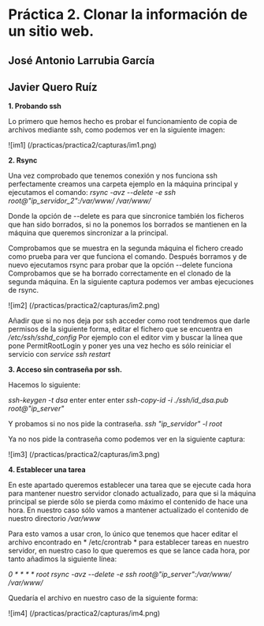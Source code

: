 # Práctica 2. Clonar la información de un sitio web.

## José Antonio Larrubia García
## Javier Quero Ruíz


**1. Probando ssh**

Lo primero que hemos hecho es probar el funcionamiento de copia de archivos mediante ssh, como podemos ver en la siguiente imagen:

![im1] (/practicas/practica2/capturas/im1.png)

**2. Rsync**

Una vez comprobado que tenemos conexión y nos funciona ssh perfectamente creamos una carpeta ejemplo
en la máquina principal y ejecutamos el comando:
*rsync -avz --delete -e ssh root@"ip_servidor_2":/var/www/ /var/www/*

Donde la opción de --delete es para que sincronice también los ficheros que han sido borrados, 
si no la ponemos los borrados se mantienen en la máquina que queremos sincronizar a la principal.

Comprobamos que se muestra en la segunda máquina el fichero creado como prueba para ver que funciona el comando.
Después borramos y de nuevo ejecutamos rsync para probar que la opción --delete funciona
Comprobamos que se ha borrado correctamente en el clonado de la segunda máquina. En la siguiente captura podemos ver ambas ejecuciones de rsync.	

![im2] (/practicas/practica2/capturas/im2.png)

Añadir que si no nos deja por ssh acceder como root tendremos que darle permisos de la siguiente forma, editar el fichero que se encuentra en 
*/etc/ssh/sshd_config* 
Por ejemplo con el editor vim y buscar la línea que pone PermitRootLogin y poner yes una vez hecho es sólo reiniciar el servicio con
*service ssh restart*  

**3.  Acceso sin contraseña por ssh.**

Hacemos lo siguiente:
 
*ssh-keygen -t dsa*
enter
enter
enter
*ssh-copy-id -i ./ssh/id_dsa.pub root@"ip_server"*

Y probamos si no nos pide la contraseña.
*ssh "ip_servidor" -l root* 

Ya no nos pide la contraseña como podemos ver en la siguiente captura:
		
![im3] (/practicas/practica2/capturas/im3.png)

**4. Establecer una tarea**

En este apartado queremos establecer una tarea que se ejecute cada hora para mantener nuestro servidor clonado
actualizado, para que si la máquina principal se pierde sólo se pierda como máximo el contenido de hace una hora.
En nuestro caso sólo vamos a mantener actualizado el contenido de nuestro directorio 
*/var/www*

Para esto vamos a usar cron, lo único que tenemos que hacer editar el archivo encontrado en * /etc/crontrab *
para establecer tareas en nuestro servidor, en nuestro caso lo que queremos es que se lance cada hora, por tanto 
añadimos la siguiente línea:

*0 * * * * root rsync -avz --delete -e ssh root@"ip_server":/var/www/ /var/www/*

Quedaría el archivo en nuestro caso de la siguiente forma:

![im4] (/practicas/practica2/capturas/im4.png)
